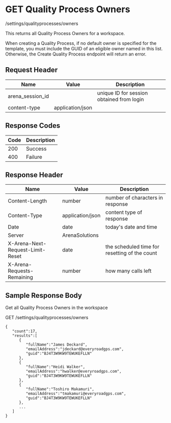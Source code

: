 # GET Quality Process Owners


/settings/qualityprocesses/owners

This returns all Quality Process Owners for a workspace.

When creating a Quality Process, if no default owner is specified for the template, you must include the GUID of an eligible owner named in this list. Otherwise, the Create Quality Process endpoint will return an error.

## Request Header

| Name<br> | Value<br> | Description<br> |
|  --- |  --- |  --- | 
| arena_session_id<br> |   | unique ID for session obtained from login<br> |
| content\-type<br> | application/json<br> |   |

## Response Codes

| Code<br> | Description<br> |
|  --- |  --- | 
| 200<br> | Success<br> |
| 400<br> | Failure<br> |

## Response Header

| Name<br> | Value<br> | Description<br> |
|  --- |  --- |  --- | 
| Content\-Length<br> | number<br> | number of characters in response<br> |
| Content\-Type<br> | application/json<br> | content type of response<br> |
| Date<br> | date<br> | today's date and time<br> |
| Server<br> | ArenaSolutions<br> |   |
| X\-Arena\-Next\-Request\-Limit\-Reset<br> | date<br> | the scheduled time for resetting of the count<br> |
| X\-Arena\-Requests\-Remaining<br> | number<br> | how many calls left<br> |

## Sample Response Body
Get all Quality Process Owners in the workspace



GET /settings/qualityprocesses/owners

```
{  
   "count":17,
   "results":[  
      {  
         "fullName":"James Deckard",
         "emailAddress":"jdeckard@everyroadgps.com",
         "guid":"BJ4T3W9KW9TEWUKEFLLN"
      },
      {  
         "fullName":"Heidi Walker",
         "emailAddress":"hwalker@everyroadgps.com",
         "guid":"BJ4T3W9KW9TEWUKEFLLN"
      },
      {  
         "fullName":"Toshiro Makamuri",
         "emailAddress":"tmakamuri@everyroadgps.com",
         "guid":"BJ4T3W9KW9TEWUKEFLLN"
      },
      ...
   ]
}
```
